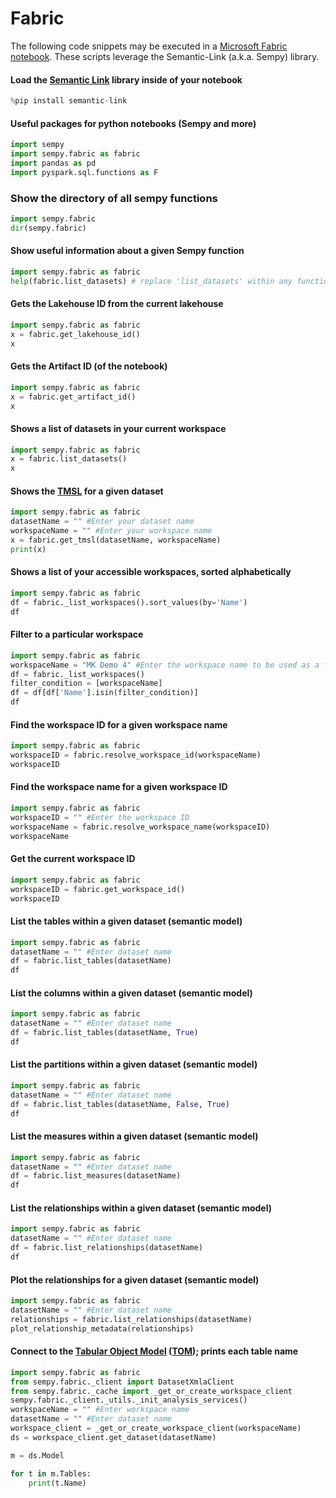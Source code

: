 # Fabric
The following code snippets may be executed in a [Microsoft Fabric notebook](https://learn.microsoft.com/fabric/data-engineering/how-to-use-notebook). These scripts leverage the Semantic-Link (a.k.a. Sempy) library.

#### Load the [Semantic Link](https://pypi.org/project/semantic-link/) library inside of your notebook
```python
%pip install semantic-link
```

#### Useful packages for python notebooks (Sempy and more)
```python
import sempy
import sempy.fabric as fabric
import pandas as pd
import pyspark.sql.functions as F
```

### Show the directory of all sempy functions
```python
import sempy.fabric
dir(sempy.fabric)
```

#### Show useful information about a given Sempy function
```python
import sempy.fabric as fabric
help(fabric.list_datasets) # replace 'list_datasets' within any function shown in the dir(sempy.fabric) output
```

#### Gets the Lakehouse ID from the current lakehouse
```python
import sempy.fabric as fabric
x = fabric.get_lakehouse_id()
x
```

#### Gets the Artifact ID (of the notebook)
```python
import sempy.fabric as fabric
x = fabric.get_artifact_id()
x
```

#### Shows a list of datasets in your current workspace
```python
import sempy.fabric as fabric
x = fabric.list_datasets()
x
```

#### Shows the [TMSL](https://learn.microsoft.com/analysis-services/tmsl/tabular-model-scripting-language-tmsl-reference?view=asallproducts-allversions) for a given dataset
```python
import sempy.fabric as fabric
datasetName = "" #Enter your dataset name
workspaceName = "" #Enter your workspace name
x = fabric.get_tmsl(datasetName, workspaceName)
print(x)
```

#### Shows a list of your accessible workspaces, sorted alphabetically
```python
import sempy.fabric as fabric
df = fabric._list_workspaces().sort_values(by='Name')
df
```

#### Filter to a particular workspace
```python
import sempy.fabric as fabric
workspaceName = "MK Demo 4" #Enter the workspace name to be used as a filter
df = fabric._list_workspaces()
filter_condition = [workspaceName]
df = df[df['Name'].isin(filter_condition)]
df
```

#### Find the workspace ID for a given workspace name
```python
import sempy.fabric as fabric
workspaceID = fabric.resolve_workspace_id(workspaceName)
workspaceID
```

#### Find the workspace name for a given workspace ID
```python
import sempy.fabric as fabric
workspaceID = "" #Enter the workspace ID
workspaceName = fabric.resolve_workspace_name(workspaceID)
workspaceName
```

#### Get the current workspace ID
```python
import sempy.fabric as fabric
workspaceID = fabric.get_workspace_id()
workspaceID
```

#### List the tables within a given dataset (semantic model)
```python
import sempy.fabric as fabric
datasetName = "" #Enter dataset name
df = fabric.list_tables(datasetName)
df
```

#### List the columns within a given dataset (semantic model)
```python
import sempy.fabric as fabric
datasetName = "" #Enter dataset name
df = fabric.list_tables(datasetName, True)
df
```

#### List the partitions within a given dataset (semantic model)
```python
import sempy.fabric as fabric
datasetName = "" #Enter dataset name
df = fabric.list_tables(datasetName, False, True)
df
```

#### List the measures within a given dataset (semantic model)
```python
import sempy.fabric as fabric
datasetName = "" #Enter dataset name
df = fabric.list_measures(datasetName)
df
```

#### List the relationships within a given dataset (semantic model)
```python
import sempy.fabric as fabric
datasetName = "" #Enter dataset name
df = fabric.list_relationships(datasetName)
df
```

#### Plot the relationships for a given dataset (semantic model)
```python
import sempy.fabric as fabric
datasetName = "" #Enter dataset name
relationships = fabric.list_relationships(datasetName)
plot_relationship_metadata(relationships)
```

#### Connect to the [Tabular Object Model](https://learn.microsoft.com/analysis-services/tom/introduction-to-the-tabular-object-model-tom-in-analysis-services-amo?view=asallproducts-allversions) ([TOM](https://learn.microsoft.com/dotnet/api/microsoft.analysisservices.tabular.model?view=analysisservices-dotnet)); prints each table name
```python
import sempy.fabric as fabric
from sempy.fabric._client import DatasetXmlaClient
from sempy.fabric._cache import _get_or_create_workspace_client
sempy.fabric._client._utils._init_analysis_services()
workspaceName = "" #Enter workspace name
datasetName = "" #Enter dataset name
workspace_client = _get_or_create_workspace_client(workspaceName)
ds = workspace_client.get_dataset(datasetName)

m = ds.Model

for t in m.Tables:
	print(t.Name)
```

